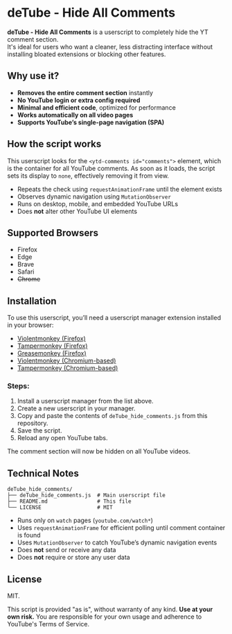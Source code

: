 # deTube - Hide All Comments

**deTube - Hide All Comments** is a userscript to completely hide the YT comment section.<br>
It's ideal for users who want a cleaner, less distracting interface without installing bloated extensions or blocking other features.

## Why use it?

* **Removes the entire comment section** instantly
* **No YouTube login or extra config required**
* **Minimal and efficient code**, optimized for performance
* **Works automatically on all video pages**
* **Supports YouTube’s single-page navigation (SPA)**

## How the script works

This userscript looks for the `<ytd-comments id="comments">` element, which is the container for all YouTube comments. As soon as it loads, the script sets its display to `none`, effectively removing it from view.

* Repeats the check using `requestAnimationFrame` until the element exists
* Observes dynamic navigation using `MutationObserver`
* Runs on desktop, mobile, and embedded YouTube URLs
* Does **not** alter other YouTube UI elements

## Supported Browsers

* Firefox
* Edge
* Brave
* Safari
* ~~Chrome~~

## Installation

To use this userscript, you’ll need a userscript manager extension installed in your browser:

* [Violentmonkey (Firefox)](https://addons.mozilla.org/en-US/firefox/addon/violentmonkey/)
* [Tampermonkey (Firefox)](https://addons.mozilla.org/en-US/firefox/addon/tampermonkey/)
* [Greasemonkey (Firefox)](https://addons.mozilla.org/en-US/firefox/addon/greasemonkey/)
* [Violentmonkey (Chromium-based)](https://chromewebstore.google.com/detail/violentmonkey/jinjaccalgkegednnccohejagnlnfdag)
* [Tampermonkey (Chromium-based)](https://chromewebstore.google.com/detail/tampermonkey/dhdgffkkebhmkfjojejmpbldmpobfkfo)

### Steps:

1. Install a userscript manager from the list above.
2. Create a new userscript in your manager.
3. Copy and paste the contents of `deTube_hide_comments.js` from this repository.
4. Save the script.
5. Reload any open YouTube tabs.

The comment section will now be hidden on all YouTube videos.

## Technical Notes

```
deTube_hide_comments/
├── deTube_hide_comments.js  # Main userscript file
├── README.md                # This file
└── LICENSE                  # MIT
```

* Runs only on `watch` pages (`youtube.com/watch*`)
* Uses `requestAnimationFrame` for efficient polling until comment container is found
* Uses `MutationObserver` to catch YouTube’s dynamic navigation events
* Does **not** send or receive any data
* Does **not** require or store any user data

## License

MIT.

This script is provided "as is", without warranty of any kind.
**Use at your own risk.** You are responsible for your own usage and adherence to YouTube's Terms of Service.
